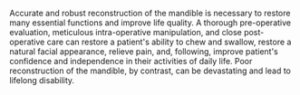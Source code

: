 Accurate and robust reconstruction of the mandible is necessary to restore many essential functions and improve life quality. A thorough pre-operative evaluation, meticulous intra-operative manipulation, and close post-operative care can restore a patient's ability to chew and swallow, restore a natural facial appearance, relieve pain, and, following, improve patient's confidence and independence in their activities of daily life. Poor reconstruction of the mandible, by contrast, can be devastating and lead to lifelong disability.